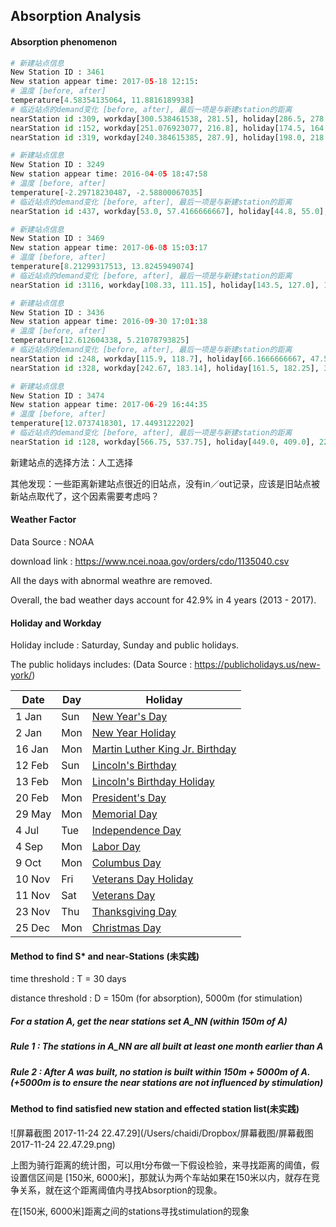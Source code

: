 ## Absorption Analysis

#### Absorption phenomenon

```python
# 新建站点信息
New Station ID : 3461
New station appear time: 2017-05-18 12:15:
# 温度 [before, after]
temperature[4.58354135064, 11.8816189938]
# 临近站点的demand变化 [before, after], 最后一项是与新建station的距离
nearStation id :309, workday[300.538461538, 281.5], holiday[286.5, 278.0], 151.42 m
nearStation id :152, workday[251.076923077, 216.8], holiday[174.5, 164.5], 178.86 m
nearStation id :319, workday[240.384615385, 287.9], holiday[198.0, 218.5], 227.37 m
```

```python
# 新建站点信息
New Station ID : 3249
New station appear time: 2016-04-05 18:47:58
# 温度 [before, after]
temperature[-2.29718230487, -2.58800067035]
# 临近站点的demand变化 [before, after], 最后一项是与新建station的距离
nearStation id :437, workday[53.0, 57.4166666667], holiday[44.8, 55.0], 211.58 m
```

```python
# 新建站点信息
New Station ID : 3469
New station appear time: 2017-06-08 15:03:17
# 温度 [before, after]
temperature[8.21299317513, 13.8245949074]
# 临近站点的demand变化 [before, after], 最后一项是与新建station的距离
nearStation id :3116, workday[108.33, 111.15], holiday[143.5, 127.0], 170.68 m
```

```python
# 新建站点信息
New Station ID : 3436
New station appear time: 2016-09-30 17:01:38
# 温度 [before, after]
temperature[12.612604338, 5.21078793825]
# 临近站点的demand变化 [before, after], 最后一项是与新建station的距离
nearStation id :248, workday[115.9, 118.7], holiday[66.1666666667, 47.5], 206.55 m
nearStation id :328, workday[242.67, 183.14], holiday[161.5, 182.25], 306.19 m
```

```python
# 新建站点信息
New Station ID : 3474
New station appear time: 2017-06-29 16:44:35
# 温度 [before, after]
temperature[12.0737418301, 17.4493122202]
# 临近站点的demand变化 [before, after], 最后一项是与新建station的距离
nearStation id :128, workday[566.75, 537.75], holiday[449.0, 409.0], 227.07 m
```

新建站点的选择方法：人工选择

其他发现：一些距离新建站点很近的旧站点，没有in／out记录，应该是旧站点被新站点取代了，这个因素需要考虑吗？

#### Weather Factor

Data Source : NOAA 

download link : https://www.ncei.noaa.gov/orders/cdo/1135040.csv

All the days with abnormal weathre are removed.

Overall, the bad weather days account for 42.9% in 4 years (2013 - 2017).

#### Holiday and Workday

Holiday include : Saturday, Sunday and public holidays.

The public holidays includes: (Data Source : https://publicholidays.us/new-york/)

| Date   | Day  | Holiday                                  |
| ------ | ---- | ---------------------------------------- |
| 1 Jan  | Sun  | [New Year's Day](https://publicholidays.us/new-years-day/) |
| 2 Jan  | Mon  | [New Year Holiday](https://publicholidays.us/new-years-day/) |
| 16 Jan | Mon  | [Martin Luther King Jr. Birthday](https://publicholidays.us/birthday-of-martin-luther-king-jr/) |
| 12 Feb | Sun  | [Lincoln's Birthday](https://publicholidays.us/lincolns-birthday/) |
| 13 Feb | Mon  | [Lincoln's Birthday Holiday](https://publicholidays.us/lincolns-birthday/) |
| 20 Feb | Mon  | [President's Day](https://publicholidays.us/presidents-day) |
| 29 May | Mon  | [Memorial Day](https://publicholidays.us/memorial-day/) |
| 4 Jul  | Tue  | [Independence Day](https://publicholidays.us/independence-day/) |
| 4 Sep  | Mon  | [Labor Day](https://publicholidays.us/labor-day/) |
| 9 Oct  | Mon  | [Columbus Day](https://publicholidays.us/columbus-day/) |
| 10 Nov | Fri  | [Veterans Day Holiday](https://publicholidays.us/veterans-day/) |
| 11 Nov | Sat  | [Veterans Day](https://publicholidays.us/veterans-day/) |
| 23 Nov | Thu  | [Thanksgiving Day](https://publicholidays.us/thanksgiving-day/) |
| 25 Dec | Mon  | [Christmas Day](https://publicholidays.us/christmas/) |

#### Method to find S* and near-Stations (未实践)

time threshold : T = 30 days

distance threshold : D = 150m (for absorption), 5000m (for stimulation)

##### For a station A, get the near stations set A_NN (within 150m of A)

##### Rule 1 : The stations in A_NN are all built at least one month earlier than A

##### Rule 2 : After A was built, no station is built within 150m + 5000m of A. (+5000m is to ensure the near stations are not influenced by stimulation)

#### Method to find satisfied new station and effected station list(未实践)

![屏幕截图 2017-11-24 22.47.29](/Users/chaidi/Dropbox/屏幕截图/屏幕截图 2017-11-24 22.47.29.png)

上图为骑行距离的统计图，可以用t分布做一下假设检验，来寻找距离的阈值，假设置信区间是 [150米, 6000米]，那就认为两个车站如果在150米以内，就存在竞争关系，就在这个距离阈值内寻找Absorption的现象。

在[150米, 6000米]距离之间的stations寻找stimulation的现象



##### 



